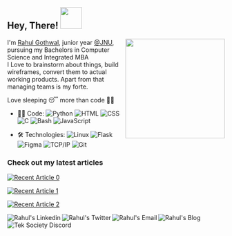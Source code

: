 <h2> Hey, There! <img src="https://media1.giphy.com/media/lrVuooYgsbMmCt7IPG/giphy.gif" width="50"></h2>


<img align='right' src="https://media3.giphy.com/media/idFS3ixmjiMtJlywZ4/giphy.webp?cid=ecf05e4798znd38cku81gjrs99w4e1d2mqzol9woarpr08zh&rid=giphy.webp" width="230">


I'm [Rahul Gothwal](https://rahul-gothwal.github.io/), junior year [@JNU](https://www.jnujaipur.ac.in/), pursuing my Bachelors in Computer Science and Integrated MBA<br>
I Love to brainstorm about things, build wireframes, convert them to actual working products. Apart from that managing teams is my forte.


Love sleeping :sleeping: more than code :technologist:

- :technologist: Code: ![Python](https://img.shields.io/badge/-Python-fff?&logo=python)
![HTML](https://img.shields.io/badge/-HTML-fff?&logo=html5)
![CSS](https://img.shields.io/badge/-CSS-fff?&logo=css3&logoColor=264de4)
![C](https://img.shields.io/badge/-C-fff?&logo=C)
![Bash](https://img.shields.io/badge/-Bash-fff?&logo=gnu-bash&logoColor=663399)
![JavaScript](https://img.shields.io/badge/-JavaScript-fff?&logo=JavaScript&logoColor=ddc508)


- :hammer_and_wrench: Technologies:  ![Linux](https://img.shields.io/badge/-Linux-fff?&logo=linux&logoColor=000)
![Flask](https://img.shields.io/badge/-Flask-fff?&logo=flask&logoColor=000)
![Figma](https://img.shields.io/badge/-Figma-fff?&logo=figma)
![TCP/IP](https://img.shields.io/badge/-TCP/IP-fff?&logo=Cisco)
![Git](https://img.shields.io/badge/-Git-fff?&logo=git)


### Check out my latest articles

<a target="_blank" href="https://github-readme-medium-recent-article.vercel.app/medium/@rahul-gothwal/0"><img src="https://github-readme-medium-recent-article.vercel.app/medium/@rahul-gothwal/0" alt="Recent Article 0">
  
<a target="_blank" href="https://github-readme-medium-recent-article.vercel.app/medium/@rahul-gothwal/1"><img src="https://github-readme-medium-recent-article.vercel.app/medium/@rahul-gothwal/1" alt="Recent Article 1">
 
<a target="_blank" href="https://github-readme-medium-recent-article.vercel.app/medium/@rahul-gothwal/2"><img src="https://github-readme-medium-recent-article.vercel.app/medium/@rahul-gothwal/2" alt="Recent Article 2">
  


<a href="https://www.linkedin.com/in/rauhlgothwal/">
  <img align="left" alt="Rahul's Linkedin" src="https://img.icons8.com/plasticine/50/000000/linkedin.png"/>
</a>

<a href="https://twitter.com/gothwal_Rahul2">
  <img align="left" alt="Rahul's Twitter" src="https://img.icons8.com/plasticine/50/000000/twitter.png"/>
</a>

<a href="mailto:rahulgothwal@protonmail.com">
  <img align="left" alt="Rahul's Email" src="https://img.icons8.com/plasticine/50/000000/email.png"/>
</a>

<a href="http://rahul-gothwal.medium.com/">
  <img align="left" alt="Rahul's Blog" src="https://img.icons8.com/plasticine/50/000000/pencil.png"/>
</a>

<a href="https://discord.gg/fuFk5Xm">
  <img align="left" alt="Tek Society Discord" src="https://img.icons8.com/plasticine/50/000000/discord-logo.png"/>
</a>
